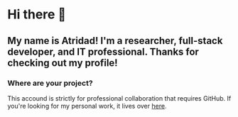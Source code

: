 # Hi there 👋

## My name is Atridad! I'm a researcher, full-stack developer, and IT professional. Thanks for checking out my profile!

### Where are your project?

This accound is strictly for professional collaboration that requires GitHub. If you're looking for my personal work, it lives over [here](https://git.atri.dad).

